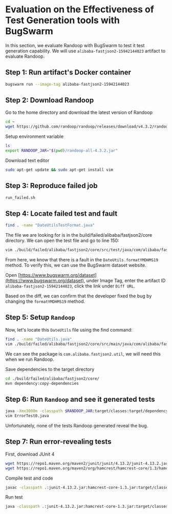 # Evaluation on the Effectiveness of Test Generation tools with BugSwarm

In this section, we evaluate Randoop with BugSwarm to test it test generation capability. We will use `alibaba-fastjson2-15942144023` artifact to evaluate Randoop.

## Step 1: Run artifact's Docker container

```sh
bugswarm run --image-tag alibaba-fastjson2-15942144023
```

## Step 2: Download Randoop

Go to the home directory and download the latest version of Randoop
```sh
cd ~
wget https://github.com/randoop/randoop/releases/download/v4.3.2/randoop-all-4.3.2.jar
```

Setup environment variable
```sh
ls
export RANDOOP_JAR="$(pwd)/randoop-all-4.3.2.jar"
```

Download text editor
```sh
sudo apt-get update && sudo apt-get install vim
```

## Step 3: Reproduce failed job

```sh
run_failed.sh
```

## Step 4: Locate failed test and fault

```sh
find . -name "DateUtilsTestFormat.java"
```

The file we are looking for is in the build/failed/alibaba/fastjson2/core directory. We can open the test file and go to line 150:

```sh
vim ./build/failed/alibaba/fastjson2/core/src/test/java/com/alibaba/fastjson2/util/DateUtilsTestFormat.java
```
From here, we know that there is a fault in the `DateUtils.formatYMDHMS19` method. To verify this, we can use the BugSwarm dataset website.

Open [https://www.bugswarm.org/dataset](https://www.bugswarm.org/dataset), under Image Tag, enter the artifact ID `alibaba-fastjson2-15942144023`, click the link under `Diff URL`.

Based on the diff, we can confirm that the developer fixed the bug by changing the `formatYMDHMS19` method.

## Step 5: Setup `Randoop`

Now, let's locate this `DateUtils` file using the find command:
```sh
find . -name "DateUtils.java"
vim ./build/failed/alibaba/fastjson2/core/src/main/java/com/alibaba/fastjson2/util/DateUtils.java
```

We can see the package is `com.alibaba.fastjson2.util`, we will need this when we run Randoop.

Save dependencies to the target directory
```sh
cd ./build/failed/alibaba/fastjson2/core/
mvn dependency:copy-dependencies
```

## Step 6: Run `Randoop` and see it generated tests

```sh
java -Xmx3000m -classpath $RANDOOP_JAR:target/classes:target/dependency/* randoop.main.Main gentests --testclass=com.alibaba.fastjson2.util.DateUtils
vim ErrorTest0.java
```

Unfortunately, none of the tests Randoop generated reveal the bug.

## Step 7: Run error-revealing tests

First, download JUnit 4
```sh
wget https://repo1.maven.org/maven2/junit/junit/4.13.2/junit-4.13.2.jar
wget https://repo1.maven.org/maven2/org/hamcrest/hamcrest-core/1.3/hamcrest-core-1.3.jar
```

Compile test and code
```sh
javac -classpath .:junit-4.13.2.jar:hamcrest-core-1.3.jar:target/classes:target/dependency/* ErrorTest*.java -sourcepath .:target/classes:target/dependency/*
```

Run test
```sh
java -classpath .:junit-4.13.2.jar:hamcrest-core-1.3.jar:target/classes:target/dependency/* org.junit.runner.JUnitCore ErrorTest
```
